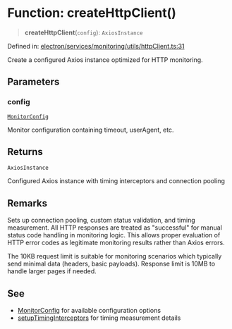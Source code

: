# Function: createHttpClient()

> **createHttpClient**(`config`): `AxiosInstance`

Defined in: [electron/services/monitoring/utils/httpClient.ts:31](https://github.com/Nick2bad4u/Uptime-Watcher/blob/2a45eeb1723f8f7089001af2c92aa07d82dfe7e4/electron/services/monitoring/utils/httpClient.ts#L31)

Create a configured Axios instance optimized for HTTP monitoring.

## Parameters

### config

[`MonitorConfig`](../../../types/interfaces/MonitorConfig.md)

Monitor configuration containing timeout, userAgent, etc.

## Returns

`AxiosInstance`

Configured Axios instance with timing interceptors and connection pooling

## Remarks

Sets up connection pooling, custom status validation, and timing measurement.
All HTTP responses are treated as "successful" for manual status code handling
in monitoring logic. This allows proper evaluation of HTTP error codes as
legitimate monitoring results rather than Axios errors.

The 10KB request limit is suitable for monitoring scenarios which typically
send minimal data (headers, basic payloads). Response limit is 10MB to handle
larger pages if needed.

## See

 - [MonitorConfig](../../../types/interfaces/MonitorConfig.md) for available configuration options
 - [setupTimingInterceptors](setupTimingInterceptors.md) for timing measurement details
